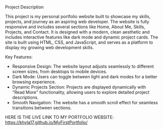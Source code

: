 Project Description

This project is my personal portfolio website built to showcase my skills, projects, and journey as an aspiring web developer. The website is fully responsive and includes several sections like Home, About Me, Skills, Projects, and Contact. It is designed with a modern, clean aesthetic and includes interactive features like dark mode and dynamic project cards. The site is built using HTML, CSS, and JavaScript, and serves as a platform to display my growing web development skills.

Key Features:
- Responsive Design: The website layout adjusts seamlessly to different screen sizes, from desktops to mobile devices.
- Dark Mode: Users can toggle between light and dark modes for a better browsing experience.
- Dynamic Projects Section: Projects are displayed dynamically with "Read More" functionality, allowing users to explore detailed project descriptions.
- Smooth Navigation: The website has a smooth scroll effect for seamless transitions between sections.

HERE IS THE LIVE LINK TO MY PORTFOLIO WEBSITE:
https://khyla17.github.io/MyFirstPortfolio/
